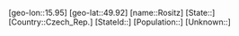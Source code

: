 ﻿---
location: [49.92,15.95]
type: City
tags:
- geo/City


SpocWebEntityId: 33775
isDeleted: false
confidential: public

---
[geo-lon::15.95]
[geo-lat::49.92]
[name::Rositz]
[State::]
[Country::Czech_Rep.]
[StateId::]
[Population::]
[Unknown::]

